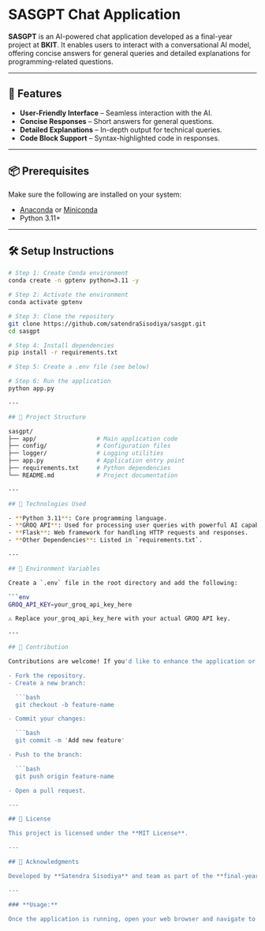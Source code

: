 # SASGPT Chat Application

**SASGPT** is an AI-powered chat application developed as a final-year project at **BKIT**. It enables users to interact with a conversational AI model, offering concise answers for general queries and detailed explanations for programming-related questions.

---

## 🚀 Features

- **User-Friendly Interface** – Seamless interaction with the AI.
- **Concise Responses** – Short answers for general questions.
- **Detailed Explanations** – In-depth output for technical queries.
- **Code Block Support** – Syntax-highlighted code in responses.

---

## 📦 Prerequisites

Make sure the following are installed on your system:

- [Anaconda](https://www.anaconda.com/) or [Miniconda](https://docs.conda.io/en/latest/miniconda.html)
- Python 3.11+

---

## 🛠️ Setup Instructions

```bash
# Step 1: Create Conda environment
conda create -n gptenv python=3.11 -y

# Step 2: Activate the environment
conda activate gptenv

# Step 3: Clone the repository
git clone https://github.com/satendraSisodiya/sasgpt.git
cd sasgpt

# Step 4: Install dependencies
pip install -r requirements.txt

# Step 5: Create a .env file (see below)

# Step 6: Run the application
python app.py

---

## 📁 Project Structure

sasgpt/
├── app/                 # Main application code
├── config/              # Configuration files
├── logger/              # Logging utilities
├── app.py               # Application entry point
├── requirements.txt     # Python dependencies
└── README.md            # Project documentation

---

## 🧰 Technologies Used

- **Python 3.11**: Core programming language.
- **GROQ API**: Used for processing user queries with powerful AI capabilities.
- **Flask**: Web framework for handling HTTP requests and responses.
- **Other Dependencies**: Listed in `requirements.txt`.

---

## 🔐 Environment Variables

Create a `.env` file in the root directory and add the following:

```env
GROQ_API_KEY=your_groq_api_key_here

⚠️ Replace your_groq_api_key_here with your actual GROQ API key.

---

## 🤝 Contribution

Contributions are welcome! If you'd like to enhance the application or fix issues:

- Fork the repository.
- Create a new branch:

  ```bash
  git checkout -b feature-name

- Commit your changes:

  ```bash
  git commit -m 'Add new feature'

- Push to the branch:

  ```bash
  git push origin feature-name

- Open a pull request.

---

## 📄 License

This project is licensed under the **MIT License**.

---

## 🙌 Acknowledgments

Developed by **Satendra Sisodiya** and team as part of the **final-year project at BKIT**.

---

### **Usage:**

Once the application is running, open your web browser and navigate to `http://127.0.0.1:5000/` to access the chat interface. You can start asking questions, and the AI will respond based on your input.

